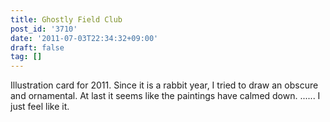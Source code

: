 ```yaml
---
title: Ghostly Field Club
post_id: '3710'
date: '2011-07-03T22:34:32+09:00'
draft: false
tag: []
---
```


Illustration card for 2011. Since it is a rabbit year, I tried to draw an obscure and ornamental. At last it seems like the paintings have calmed down. ...... I just feel like it.